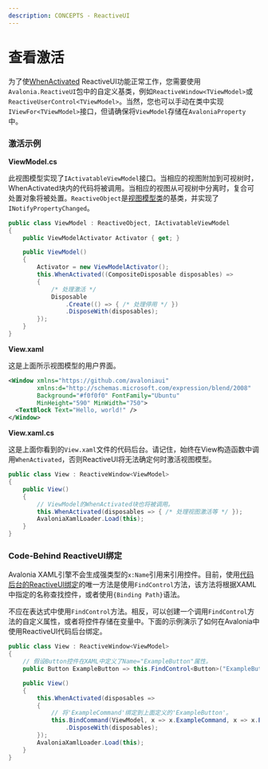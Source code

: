 ```yaml
---
description: CONCEPTS - ReactiveUI
---
```


# 查看激活

为了使[WhenActivated](https://reactiveui.net/docs/handbook/when-activated/) ReactiveUI功能正常工作，您需要使用`Avalonia.ReactiveUI`包中的自定义基类，例如`ReactiveWindow<TViewModel>`或`ReactiveUserControl<TViewModel>`。当然，您也可以手动在类中实现`IViewFor<TViewModel>`接口，但请确保将`ViewModel`存储在`AvaloniaProperty`中。

### 激活示例

**ViewModel.cs**

此视图模型实现了`IActivatableViewModel`接口。当相应的视图附加到可视树时，WhenActivated块内的代码将被调用。当相应的视图从可视树中分离时，复合可处置对象将被处置。`ReactiveObject`是[视图模型类](https://reactiveui.net/docs/handbook/view-models/)的基类，并实现了`INotifyPropertyChanged`。

```csharp
public class ViewModel : ReactiveObject, IActivatableViewModel
{
    public ViewModelActivator Activator { get; }

    public ViewModel()
    {
        Activator = new ViewModelActivator();
        this.WhenActivated((CompositeDisposable disposables) =>
        {
            /* 处理激活 */
            Disposable
                .Create(() => { /* 处理停用 */ })
                .DisposeWith(disposables);
        });
    }
}
```

**View.xaml**

这是上面所示视图模型的用户界面。

```xml
<Window xmlns="https://github.com/avaloniaui"
        xmlns:d="http://schemas.microsoft.com/expression/blend/2008"
        Background="#f0f0f0" FontFamily="Ubuntu"
        MinHeight="590" MinWidth="750">
  <TextBlock Text="Hello, world!" />
</Window>
```

**View.xaml.cs**

这是上面你看到的`View.xaml`文件的代码后台。请记住，始终在View构造函数中调用`WhenActivated`，否则ReactiveUI将无法确定何时激活视图模型。

```csharp
public class View : ReactiveWindow<ViewModel>
{
    public View()
    {
        // ViewModel的WhenActivated块也将被调用。
        this.WhenActivated(disposables => { /* 处理视图激活等 */ });
        AvaloniaXamlLoader.Load(this);
    }
}
```

### Code-Behind ReactiveUI绑定

Avalonia XAML引擎不会生成强类型的`x:Name`引用来引用控件。目前，使用[代码后台的ReactiveUI绑定](https://reactiveui.net/docs/handbook/data-binding/)的唯一方法是使用`FindControl`方法，该方法将根据XAML中指定的名称查找控件，或者使用`{Binding Path}`语法。

不应在表达式中使用`FindControl`方法。相反，可以创建一个调用`FindControl`方法的自定义属性，或者将控件存储在变量中。下面的示例演示了如何在Avalonia中使用ReactiveUI代码后台绑定。

```csharp
public class View : ReactiveWindow<ViewModel>
{
    // 假设Button控件在XAML中定义了Name="ExampleButton"属性。
    public Button ExampleButton => this.FindControl<Button>("ExampleButton");

    public View()
    {
        this.WhenActivated(disposables => 
        {
            // 将'ExampleCommand'绑定到上面定义的'ExampleButton'。
            this.BindCommand(ViewModel, x => x.ExampleCommand, x => x.ExampleButton)
                .DisposeWith(disposables);
        });
        AvaloniaXamlLoader.Load(this);
    }
}
```